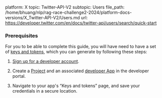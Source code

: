 platform: X
topic: Twitter-API-V2
subtopic: Users
file_path: /home/bhuang/nlp/rag-race-challenge2-2024/platform-docs-versions/X_Twitter-API-V2/Users.md
url: https://developer.twitter.com/en/docs/twitter-api/users/search/quick-start

### Prerequisites

For you to be able to complete this guide, you will have need to have a set of [keys and tokens](https://developer.twitter.com/en/docs/authentication), which you can generate by following these steps:

1. [Sign up for a developer account](https://developer.twitter.com/en/portal/petition/essential/basic-info).
2. Create a [Project](https://developer.twitter.com/en/docs/projects) and an associated [developer App](https://developer.twitter.com/en/docs/apps) in the developer portal.  
    
3. Navigate to your app's “Keys and tokens” page, and save your credentials in a secure location.